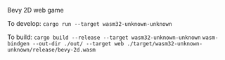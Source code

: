 Bevy 2D web game

To develop:
`cargo run --target wasm32-unknown-unknown`

To build:
`cargo build --release --target wasm32-unknown-unknown`
`wasm-bindgen --out-dir ./out/ --target web ./target/wasm32-unknown-unknown/release/bevy-2d.wasm`
